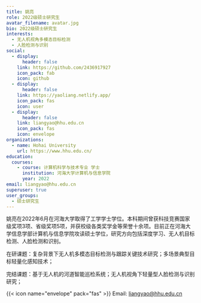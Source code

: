 ```yaml
---
title: 姚亮
role: 2022级硕士研究生
avatar_filename: avatar.jpg
bio: 2022级硕士研究生
interests:
  - 无人机视角多模态目标检测
  - 人脸检测与识别
social:
  - display:
      header: false
    link: https://github.com/2436917927
    icon_pack: fab
    icon: github
  - display:
      header: false
    link: https://yaoliang.netlify.app/
    icon_pack: fas
    icon: user
  - display:
      header: false
    link: liangyao@hhu.edu.cn
    icon_pack: fas
    icon: envelope
organizations:
  - name: Hohai University
    url: https://www.hhu.edu.cn/
education:
  courses:
    - course: 计算机科学与技术专业 学士
      institution: 河海大学计算机与信息学院
      year: 2022
email: liangyao@hhu.edu.cn
superuser: true
user_groups:
  - 硕士研究生
---
```

姚亮在2022年6月在河海大学取得了工学学士学位。本科期间曾获科技竞赛国家级奖项3项、省级奖项5项，并获校级各类奖学金等荣誉十余项。目前正在河海大学信息学部计算机与信息学院攻读硕士学位，研究方向包括深度学习、无人机目标检测、人脸检测和识别。

在研课题：复杂背景下无人机多模态目标检测与跟踪关键技术研究；多场景典型目标轻量化感知技术；

完结课题：基于无人机的河道智能巡检系统；无人机视角下轻量型人脸检测与识别研究；

{{< icon name="envelope" pack="fas" >}} Email: liangyao@hhu.edu.cn
